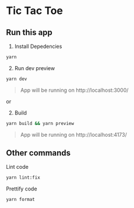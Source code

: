 # Tic Tac Toe

## Run this app

1. Install Depedencies

```bash
yarn

```

2. Run dev preview

```bash
yarn dev

```

> App will be running on http://localhost:3000/

or

2. Build

```bash
yarn build && yarn preview

```

> App will be running on http://localhost:4173/

## Other commands

Lint code

```bash
yarn lint:fix
```

Prettify code

```bash
yarn format
```
